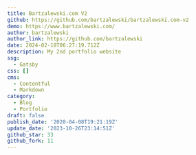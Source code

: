 ```yaml
---
title: Bartzalewski.com V2
github: https://github.com/bartzalewski/bartzalewski.com-v2
demo: https://www.bartzalewski.com/
author: bartzalewski
author_link: https://github.com/bartzalewski
date: 2024-02-18T06:27:19.712Z
description: My 2nd portfolio website
ssg:
  - Gatsby
css: []
cms:
  - Contentful
  - Markdown
category:
  - Blog
  - Portfolio
draft: false
publish_date: '2020-04-08T19:21:19Z'
update_date: '2023-10-26T23:14:51Z'
github_star: 33
github_fork: 11
---
```

